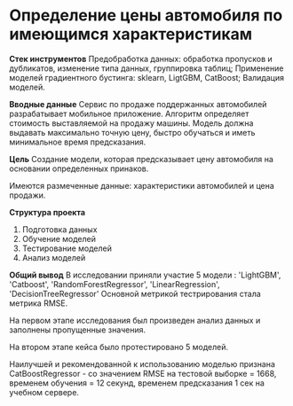 # **Определение цены автомобиля по имеющимся характеристикам**

**Стек инструментов**
Предобработка данных: обработка пропусков и дубликатов, изменение типа данных, группировка таблиц;
Применение моделей градиентного бустинга: sklearn, LigtGBM, CatBoost;
Валидация моделей.

**Вводные данные**
Сервис по продаже поддержанных автомобилей разрабатывает мобильное приложение. Алгоритм определяет стоимость выставляемой на продажу машины.
Модель должна выдавать максимально точную цену, быстро обучаться и иметь минимальное время предсказания.

**Цель**
Создание модели, которая предсказывает цену автомобиля на основании определенных принаков.

Имеются размеченные данные: характеристики автомобилей и цена продажи.

**Структура проекта**
1. Подготовка данных
2. Обучение моделей
3. Тестирование моделей
4. Анализ моделей

**Общий вывод**
В исследовании приняли участие 5 модели : 'LightGBM', 'Catboost', 'RandomForestRegressor', 'LinearRegression', 'DecisionTreeRegressor' Основной метрикой тестрирования стала метрика RMSE.

На первом этапе исследования был произведен анализ данных и заполнены пропущенные значения.

На втором этапе кейса было протестировано 5 моделей.

Наилучшей и рекомендованной к использованию моделью признана CatBoostRegressor - со значением RMSE на тестовой выборке = 1668, временем обучения = 12 секунд, временем предсказания 1 сек на учебном сервере.
